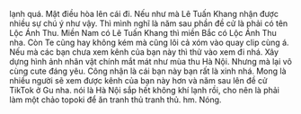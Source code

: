 lạnh quá. Mật điều hòa lên cái đi. Nếu như mà Lê Tuấn Khang nhận được nhiều sự chú ý như vậy. Thì mình nghĩ là năm sau phần đề cử là phải có tên Lộc Ánh Thu. Miền Nam có Lê Tuấn Khang thì miền Bắc có Lộc Ánh Thu nha. Còn Te cũng hay không kém mà cũng lôi cả xóm vào quay clip cùng á. Nếu mà các bạn chưa xem kênh của bạn này thì thử vào xem đi nhá. Xây dựng hình ảnh nhân vật chính mắt mát như mùa thu Hà Nội. Nhưng mà lại vô cùng cute đáng yêu. Công nhận là cái bạn này bạn rất là xinh nhá. Mong là nhiều người sẽ xem được kênh của bạn này hơn và năm sau lên đề cử TikTok ở Gu nha. nói là Hà Nội sắp hết không khí lạnh rồi, cho nên là phải làm một chảo topoki để ăn tranh thủ tranh thủ. 
hm. Nóng.